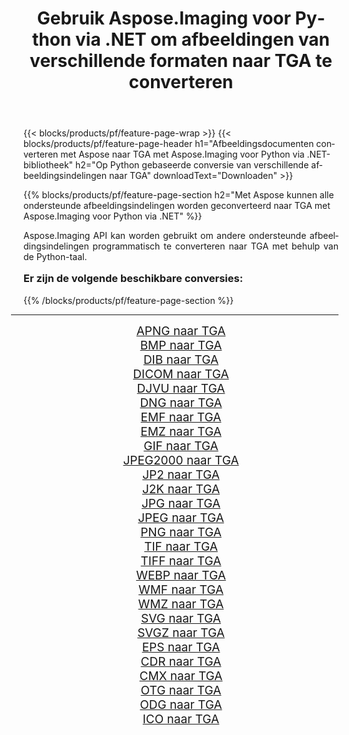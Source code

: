 ﻿---
title: Gebruik Aspose.Imaging voor Python via .NET om afbeeldingen van verschillende formaten naar TGA te converteren 
weight: 3920
url: /nl/python-net/conversion/to/tga/ 
lang: nl
langdirlevel: 2
locales: zh-hans,ja,it,ru,de,es,fr,nl,id,lt,pl,pt,vi,tr,ko,zh-hant,ar,hi,th,sv,cs,uk,he
description: U kunt Aspose.Imaging voor Python gebruiken via de .NET-bibliotheek om van verschillende formaten naar TGA te converteren
---

{{< blocks/products/pf/feature-page-wrap >}}
{{< blocks/products/pf/feature-page-header h1="Afbeeldingsdocumenten converteren met Aspose naar TGA met Aspose.Imaging voor Python via .NET-bibliotheek" h2="Op Python gebaseerde conversie van verschillende afbeeldingsindelingen naar TGA" downloadText="Downloaden" >}}


{{% blocks/products/pf/feature-page-section  h2="Met Aspose kunnen alle ondersteunde afbeeldingsindelingen worden geconverteerd naar TGA met Aspose.Imaging voor Python via .NET" %}}
<p align=justify>Aspose.Imaging API kan worden gebruikt om andere ondersteunde afbeeldingsindelingen programmatisch te converteren naar TGA met behulp van de Python-taal.</p>
<h3 style="margin-top:16px;">
Er zijn de volgende beschikbare conversies:
</h3>
{{% /blocks/products/pf/feature-page-section %}}
<div class="container-fluid productfamilypage bg-gray">
    <div class="convertypes bg-gray agp-content section">
        <div class="container">
		<hr style="margin-left:-20px;"/>
		<div class="row other-converters" style="gap: 10px;font-size: 19px;text-align:center;">
		    <div class='col-md-3 other-converter remove-lp remove-rp'><a href="/imaging/nl/python-net/conversion/apng-to-tga/" style="padding:15px;">APNG naar TGA</a></div>
<div class='col-md-3 other-converter remove-lp remove-rp'><a href="/imaging/nl/python-net/conversion/bmp-to-tga/" style="padding:15px;">BMP naar TGA</a></div>
<div class='col-md-3 other-converter remove-lp remove-rp'><a href="/imaging/nl/python-net/conversion/dib-to-tga/" style="padding:15px;">DIB naar TGA</a></div>
<div class='col-md-3 other-converter remove-lp remove-rp'><a href="/imaging/nl/python-net/conversion/dicom-to-tga/" style="padding:15px;">DICOM naar TGA</a></div>
<div class='col-md-3 other-converter remove-lp remove-rp'><a href="/imaging/nl/python-net/conversion/djvu-to-tga/" style="padding:15px;">DJVU naar TGA</a></div>
<div class='col-md-3 other-converter remove-lp remove-rp'><a href="/imaging/nl/python-net/conversion/dng-to-tga/" style="padding:15px;">DNG naar TGA</a></div>
<div class='col-md-3 other-converter remove-lp remove-rp'><a href="/imaging/nl/python-net/conversion/emf-to-tga/" style="padding:15px;">EMF naar TGA</a></div>
<div class='col-md-3 other-converter remove-lp remove-rp'><a href="/imaging/nl/python-net/conversion/emz-to-tga/" style="padding:15px;">EMZ naar TGA</a></div>
<div class='col-md-3 other-converter remove-lp remove-rp'><a href="/imaging/nl/python-net/conversion/gif-to-tga/" style="padding:15px;">GIF naar TGA</a></div>
<div class='col-md-3 other-converter remove-lp remove-rp'><a href="/imaging/nl/python-net/conversion/jpeg2000-to-tga/" style="padding:15px;">JPEG2000 naar TGA</a></div>
<div class='col-md-3 other-converter remove-lp remove-rp'><a href="/imaging/nl/python-net/conversion/jp2-to-tga/" style="padding:15px;">JP2 naar TGA</a></div>
<div class='col-md-3 other-converter remove-lp remove-rp'><a href="/imaging/nl/python-net/conversion/j2k-to-tga/" style="padding:15px;">J2K naar TGA</a></div>
<div class='col-md-3 other-converter remove-lp remove-rp'><a href="/imaging/nl/python-net/conversion/jpg-to-tga/" style="padding:15px;">JPG naar TGA</a></div>
<div class='col-md-3 other-converter remove-lp remove-rp'><a href="/imaging/nl/python-net/conversion/jpeg-to-tga/" style="padding:15px;">JPEG naar TGA</a></div>
<div class='col-md-3 other-converter remove-lp remove-rp'><a href="/imaging/nl/python-net/conversion/png-to-tga/" style="padding:15px;">PNG naar TGA</a></div>
<div class='col-md-3 other-converter remove-lp remove-rp'><a href="/imaging/nl/python-net/conversion/tif-to-tga/" style="padding:15px;">TIF naar TGA</a></div>
<div class='col-md-3 other-converter remove-lp remove-rp'><a href="/imaging/nl/python-net/conversion/tiff-to-tga/" style="padding:15px;">TIFF naar TGA</a></div>
<div class='col-md-3 other-converter remove-lp remove-rp'><a href="/imaging/nl/python-net/conversion/webp-to-tga/" style="padding:15px;">WEBP naar TGA</a></div>
<div class='col-md-3 other-converter remove-lp remove-rp'><a href="/imaging/nl/python-net/conversion/wmf-to-tga/" style="padding:15px;">WMF naar TGA</a></div>
<div class='col-md-3 other-converter remove-lp remove-rp'><a href="/imaging/nl/python-net/conversion/wmz-to-tga/" style="padding:15px;">WMZ naar TGA</a></div>
<div class='col-md-3 other-converter remove-lp remove-rp'><a href="/imaging/nl/python-net/conversion/svg-to-tga/" style="padding:15px;">SVG naar TGA</a></div>
<div class='col-md-3 other-converter remove-lp remove-rp'><a href="/imaging/nl/python-net/conversion/svgz-to-tga/" style="padding:15px;">SVGZ naar TGA</a></div>
<div class='col-md-3 other-converter remove-lp remove-rp'><a href="/imaging/nl/python-net/conversion/eps-to-tga/" style="padding:15px;">EPS naar TGA</a></div>
<div class='col-md-3 other-converter remove-lp remove-rp'><a href="/imaging/nl/python-net/conversion/cdr-to-tga/" style="padding:15px;">CDR naar TGA</a></div>
<div class='col-md-3 other-converter remove-lp remove-rp'><a href="/imaging/nl/python-net/conversion/cmx-to-tga/" style="padding:15px;">CMX naar TGA</a></div>
<div class='col-md-3 other-converter remove-lp remove-rp'><a href="/imaging/nl/python-net/conversion/otg-to-tga/" style="padding:15px;">OTG naar TGA</a></div>
<div class='col-md-3 other-converter remove-lp remove-rp'><a href="/imaging/nl/python-net/conversion/odg-to-tga/" style="padding:15px;">ODG naar TGA</a></div>
<div class='col-md-3 other-converter remove-lp remove-rp'><a href="/imaging/nl/python-net/conversion/ico-to-tga/" style="padding:15px;">ICO naar TGA</a></div>
                </div>
        </div>
    </div>
</div>
<br/>

